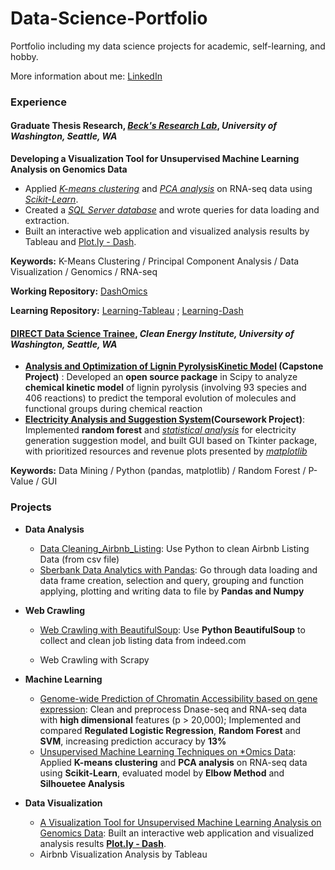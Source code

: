 # Data-Science-Portfolio
Portfolio including my data science projects for academic, self-learning, and hobby.

More information about me: [LinkedIn](https://www.linkedin.com/in/jiayuan-vivian-guo-36ab70a4/)



### <p>**Experience**

#### Graduate Thesis Research, [*Beck's Research Lab*](http://faculty.washington.edu/dacb/), *University of Washington, Seattle, WA*

**Developing a Visualization Tool for Unsupervised Machine Learning Analysis on Genomics Data**

- Applied <u>*K-means clustering*</u> and <u>*PCA analysis*</u> on RNA-seq data using  <u>*Scikit-Learn*</u>.
- Created a <u>*SQL Server database*</u>  and wrote queries for data loading and extraction.
- Built an interactive web application and visualized analysis results by Tableau and [Plot.ly - Dash](https://plot.ly/products/dash/).

**Keywords:** K-Means Clustering / Principal Component Analysis / Data Visualization / Genomics / RNA-seq

**Working Repository:** [DashOmics](https://github.com/BeckResearchLab/DashOmics)

**Learning Repository:** [Learning-Tableau](https://github.com/JiayuanGuo/Learning-Tableau) ; [Learning-Dash](https://github.com/JiayuanGuo/Learning-Dash)



#### **[DIRECT Data Science Trainee](http://depts.washington.edu/uwdirect/)**, *Clean Energy Institute, University of Washington, Seattle, WA*

* **[Analysis and Optimization of Lignin PyrolysisKinetic Model](https://github.com/JiayuanGuo/Ligpy-Cantera) (Capstone Project)** : Developed an **open source package** in Scipy to analyze **chemical kinetic model** of lignin pyrolysis (involving 93 species and 406 reactions) to predict the temporal evolution of molecules and functional groups during chemical reaction 
* **[Electricity Analysis and Suggestion System](https://github.com/JiayuanGuo/EASE-Project)(Coursework Project)**: Implemented **random forest** and <u>*statistical analysis*</u> for electricity generation suggestion model, and built GUI based on Tkinter package, with prioritized resources and revenue plots presented by <u>*matplotlib*</u> 

**Keywords:** Data Mining / Python (pandas, matplotlib) / Random Forest / P-Value / GUI



### <p>Projects

* **Data Analysis**
  * [Data Cleaning_Airbnb_Listing](https://github.com/JiayuanGuo/Data-Science-Portfolio/tree/master/Miniprojects/1.Data_Cleaning_AIrbnb_Listing): Use Python to clean Airbnb Listing Data (from csv file)
  * [Sberbank Data Analytics with Pandas](https://github.com/JiayuanGuo/Data-Science-Portfolio/tree/master/Miniprojects/4.Sberbank_Data_Processing): Go through data loading and data frame creation, selection and query, grouping and function applying, plotting and writing data to file by **Pandas and Numpy**

* **Web Crawling**

  * [Web Crawling with BeautifulSoup](https://github.com/JiayuanGuo/Data-Science-Portfolio/tree/master/Miniprojects/2.Web_Crawling_Indeed_Jobs): Use **Python BeautifulSoup** to collect and clean job listing data from indeed.com

  * Web Crawling with Scrapy

* **Machine Learning**

  * [Genome-wide Prediction of Chromatin Accessibility based on gene expression](https://github.com/JiayuanGuo/Machine-Learning-Methods-biost/tree/master/ClassProject): Clean and preprocess Dnase-seq and RNA-seq data with **high dimensional** features (p > 20,000); Implemented and compared **Regulated Logistic Regression**, **Random Forest** and **SVM**, increasing prediction accuracy by **13%**
  * [Unsupervised Machine Learning Techniques on *Omics Data](https://github.com/BeckResearchLab/DashOmics): Applied **K-means clustering** and **PCA analysis** on RNA-seq data using **Scikit-Learn**, evaluated model by **Elbow Method** and **Silhouetee Analysis**

* **Data Visualization**

  * [A Visualization Tool for Unsupervised Machine Learning Analysis on Genomics Data](https://github.com/BeckResearchLab/DashOmics): Built an interactive web application and visualized analysis results  [**Plot.ly - Dash**](https://plot.ly/products/dash/).
  * Airbnb Visualization Analysis by Tableau